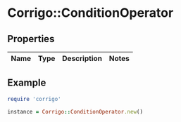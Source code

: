 # Corrigo::ConditionOperator

## Properties

| Name | Type | Description | Notes |
| ---- | ---- | ----------- | ----- |

## Example

```ruby
require 'corrigo'

instance = Corrigo::ConditionOperator.new()
```

